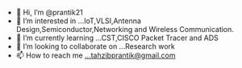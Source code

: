 - 👋 Hi, I’m @prantik21
- 👀 I’m interested in ...IoT,VLSI,Antenna Design,Semiconductor,Networking and Wireless Communication.
- 🌱 I’m currently learning ...CST,CISCO Packet Tracer and ADS
- 💞️ I’m looking to collaborate on ...Research work
- 📫 How to reach me ...tahzibprantik@gmail.com

<!---
prantik21/prantik21 is a ✨ special ✨ repository because its `README.md` (this file) appears on your GitHub profile.
You can click the Preview link to take a look at your changes.
--->
